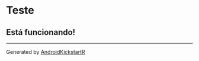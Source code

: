 # Teste #
## Está funcionando!
----------
Generated by [AndroidKickstartR](http://www.androidkickstartr.com)